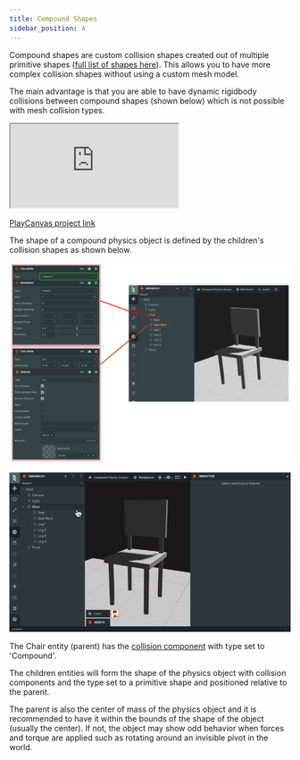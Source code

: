 ```yaml
---
title: Compound Shapes
sidebar_position: 4
---
```


Compound shapes are custom collision shapes created out of multiple primitive shapes ([full list of shapes here][primitive-shapes-list]). This allows you to have more complex collision shapes without using a custom mesh model.

The main advantage is that you are able to have dynamic rigidbody collisions between compound shapes (shown below) which is not possible with mesh collision types.

<div className="iframe-container">
    <iframe loading="lazy" src="https://playcanv.as/e/p/KXZ5Lsda/" title="Compound Physic Shapes"></iframe>
</div>

[PlayCanvas project link][compound-shapes-project]

The shape of a compound physics object is defined by the children's collision shapes as shown below.

[![Compound shapes setup][compound-shapes-chair-setup-png]][compound-shapes-chair-setup-png]

![Compound shapes chair][compound-shapes-chair-gif]

The Chair entity (parent) has the [collision component][collision-component] with type set to 'Compound'.

The children entities will form the shape of the physics object with collision components and the type set to a primitive shape and positioned relative to the parent.

The parent is also the center of mass of the physics object and it is recommended to have it within the bounds of the shape of the object (usually the center). If not, the object may show odd behavior when forces and torque are applied such as rotating around an invisible pivot in the world.


[primitive-shapes-list]: /user-manual/physics/physics-basics/#rigid-bodies
[compound-shapes-project]: https://playcanvas.com/project/688146/overview/compound-physics-shapes
[compound-shapes-chair-gif]: /images/user-manual/physics/compound-shape-chair.gif
[compound-shapes-chair-setup-png]: /images/user-manual/physics/compound-shape-chair-setup.png
[collision-component]: /user-manual/scenes/components/collision/
